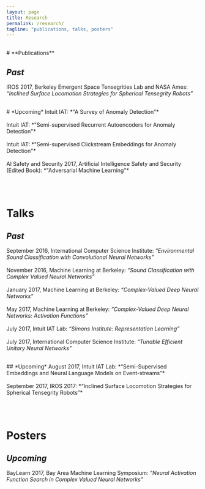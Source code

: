 ```yaml
---
layout: page
title: Research
permalink: /research/
tagline: "publications, talks, posters"
---
```


<br>
# **Publications**

## *Past*


IROS 2017, Berkeley Emergent Space Tensegrities Lab and NASA Ames: *“Inclined Surface Locomotion Strategies for Spherical Tensegrity Robots”*
<br>


<br>
# *Upcoming*
Intuit IAT: *"A Survey of Anomaly Detection"*
<br><br>
Intuit IAT: *"Semi-supervised Recurrent Autoencoders for Anomaly Detection"*
<br><br>
Intuit IAT: *"Semi-supervised Clickstream Embeddings for Anomaly Detection"*
<br><br>
AI Safety and Security 2017, Artificial Intelligence Safety and Security (Edited Book): *"Adversarial Machine Learning"*

<br><br>
# **Talks**

## *Past*

September 2016, International Computer Science Institute: *“Environmental Sound Classification with Convolutional Neural Networks”*
<br><br>
November 2016, Machine Learning at Berkeley: *“Sound Classification with Complex Valued Neural Networks”*
<br><br>
January 2017, Machine Learning at Berkeley: *“Complex-Valued Deep Neural Networks”*
<br><br>
May 2017, Machine Learning at Berkeley: *“Complex-Valued Deep Neural Networks: Activation Functions”*
<br><br>
 July 2017, Intuit IAT Lab: *“Simons Institute: Representation Learning”*
<br><br>
 July 2017, International Computer Science Institute: *“Tunable Efficient Unitary Neural Networks”*

<br>
## *Upcoming*
August 2017, Intuit IAT Lab: *“Semi-Supervised Embeddings and Neural Language Models on Event-streams”*
<br><br>
September 2017, IROS 2017: *“Inclined Surface Locomotion Strategies for Spherical Tensegrity Robots”*

<br><br>
# **Posters**

## *Upcoming*

BayLearn 2017, Bay Area Machine Learning Symposium: *"Neural Activation Function Search in Complex Valued Neural Networks"*


